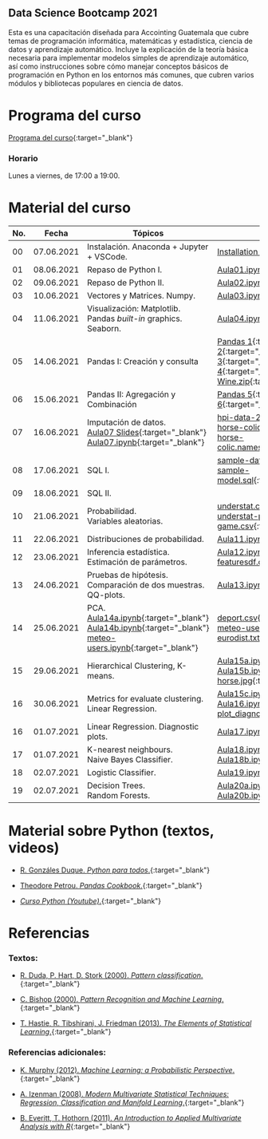 ## Data Science Bootcamp 2021

Esta es una capacitación diseñada para Accointing Guatemala que cubre temas de programación informática, matemáticas y estadística, ciencia de datos y aprendizaje automático. Incluye la explicación de la teoría básica necesaria para implementar modelos simples de aprendizaje automático, así como instrucciones sobre cómo manejar conceptos básicos de programación en Python en los entornos más comunes, que cubren varios módulos y bibliotecas populares en ciencia de datos.


# Programa del curso
<div id='id-programa'/>

[Programa del curso](programa/bootcamp-program.pdf){:target="_blank"}

### Horario
<div id='id-horario'/>

Lunes a viernes, de 17:00 a 19:00.

# Material del curso
<div id='id-material'/>

  **No.**  | **Fecha**    | **Tópicos**                                                         | **Recursos**
  -------- | ------------ | ------------------------------------------------------------------- |  -------------------------------------
  00       | 07.06.2021   | Instalación. Anaconda + Jupyter + VSCode. <br/>                     | [Installation guide](guides/bootcamp-installation-guide.pdf){:target="_blank"}
  01       | 08.06.2021   | Repaso de Python I. <br/>                                           | [Aula01.ipynb](code/Aula01.ipynb){:target="_blank"}
  02       | 09.06.2021   | Repaso de Python II. <br/>                                          | [Aula02.ipynb](code/Aula02.ipynb){:target="_blank"}
  03       | 10.06.2021   | Vectores y Matrices. Numpy. <br/>                                   | [Aula03.ipynb](code/Aula03.ipynb){:target="_blank"}
  04       | 11.06.2021   | Visualización: Matplotlib. Pandas *built-in* graphics. Seaborn.     | [Aula04.ipynb](code/Aula04.ipynb){:target="_blank"}
  05       | 14.06.2021   | Pandas I: Creación y consulta <br/>                                 | [Pandas 1](code/Pandas_1_Creating_Reading_Writing.ipynb){:target="_blank"} [Pandas 2](code/Pandas_2_Indexing_Selecting_Assigning.ipynb){:target="_blank"} [Pandas 3](code/Pandas_3_Summary_Functions_Maps.ipynb){:target="_blank"} [Pandas 4](code/Pandas_4_Grouping_Sorting.ipynb){:target="_blank"} [Wine.zip](code/wine.zip){:target="_blank"}
  06       | 15.06.2021   | Pandas II: Agregación y Combinación <br/>                           | [Pandas 5](code/Pandas_5_Renaming_Combining.ipynb){:target="_blank"} [Pandas 6](code/Pandas_6_DataTypes_Missing_Values.ipynb){:target="_blank"}
  07       | 16.06.2021   | Imputación de datos. <br/>  [Aula07 Slides](slides/Aula07.pdf){:target="_blank"} [Aula07.ipynb](code/Aula07.ipynb){:target="_blank"}  | [hpi-data-2016](code/hpi-data-2016.csv){:target="_blank"} [horse-colic.csv](code/horse-colic.csv){:target="_blank"} [horse-colic.names](code/horse-colic.names.txt){:target="_blank"}
  08       | 17.06.2021   | SQL I. <br/>                                                        | [sample-data.sql](code/sample-data.sql){:target="_blank"} <br/> [sample-model.sql](code/sample-model.sql){:target="_blank"}
  09       | 18.06.2021   | SQL II. <br/>                                                       | 
  10       | 21.06.2021   | Probabilidad. <br/> Variables aleatorias.                           | [understat.csv](code/understat.csv){:target="_blank"} <br/> [understat-per-game.csv](code/understat_per_game.csv){:target="_blank"}
  11       | 22.06.2021   | Distribuciones de probabilidad.                                     | [Aula11.ipynb](code/Aula11.ipynb){:target="_blank"}
  12       | 23.06.2021   | Inferencia estadística. Estimación de parámetros.                   | [Aula12.ipynb](code/Aula12.ipynb){:target="_blank"} <br/> [featuresdf.csv](code/featuresdf.csv){:target="_blank"}
  13       | 24.06.2021   | Pruebas de hipótesis. Comparación de dos muestras. QQ-plots.        | [Aula13.ipynb](code/Aula13.ipynb){:target="_blank"}
  14       | 25.06.2021   | PCA. <br/> [Aula14a.ipynb](code/Aula14a.ipynb){:target="_blank"} [Aula14b.ipynb](code/Aula14b.ipynb){:target="_blank"} [meteo-users.ipynb](code/meteo-users.ipynb){:target="_blank"}                                                      | [deport.csv](code/deport.csv){:target="_blank"} [meteo-users.csv](code/meteo-users.csv){:target="_blank"} [eurodist.txt](code/eurodist.txt){:target="_blank"}
  15       | 29.06.2021   | Hierarchical Clustering, K-means. <br/>                             | [Aula15a.ipynb](code/Aula15a.ipynb){:target="_blank"} [Aula15b.ipynb](code/Aula15b.ipynb){:target="_blank"} <br/> [horse.jpg](code/horse.jpg){:target="_blank"}
  16       | 30.06.2021   | Metrics for evaluate clustering. <br/> Linear Regression.           | [Aula15c.ipynb](code/Aula15c.ipynb){:target="_blank"} [Aula16.ipynb](code/Aula16.ipynb){:target="_blank"} <br/> [plot_diagnostic.py](code/plot_diagnostic.py){:target="_blank"}
  16       | 01.07.2021   | Linear Regression. Diagnostic plots.                                | [Aula17.ipynb](code/Aula17.ipynb){:target="_blank"}
  17       | 01.07.2021   | K-nearest neighbours. <br/> Naive Bayes Classifier.                 | [Aula18.ipynb](code/Aula18.ipynb){:target="_blank"} [Aula18b.ipynb](code/Aula18b.ipynb){:target="_blank"}
  18       | 02.07.2021   | Logistic Classifier.                                                | [Aula19.ipynb](code/Aula19.ipynb){:target="_blank"}
  19       | 02.07.2021   | Decision Trees. <br/> Random Forests.                               | [Aula20a.ipynb](code/Aula20a.ipynb){:target="_blank"} [Aula20b.ipynb](code/Aula20b.ipynb){:target="_blank"}
  
# Material sobre Python (textos, videos)
<div id='id-python'/>

* [R. Gonzáles Duque. *Python para todos*.](lecturas/Python_para_todos.pdf){:target="_blank"}

* [Theodore Petrou. *Pandas Cookbook*.](lecturas/Pandas_Cookbook.pdf){:target="_blank"}

* [*Curso Python (Youtube)*.](https://www.youtube.com/watch?v=G2FCfQj-9ig&list=PLU8oAlHdN5BlvPxziopYZRd55pdqFwkeS){:target="_blank"}


# Referencias
<div id='id-ref'/>

### Textos:

* [R. Duda, P. Hart, D. Stork (2000). *Pattern classification*.](http://library.lol/main/5858DCFE63D714C5C42F433D5F821631){:target="_blank"}

* [C. Bishop (2000). *Pattern Recognition and Machine Learning*.](http://library.lol/main/B616EF565E2D48AE23EE2E19D7B0ADD2){:target="_blank"}

* [T. Hastie, R. Tibshirani, J. Friedman (2013). *The Elements of Statistical Learning*.](http://library.lol/main/5F88A9F135B7AB31FBCF1729412560DC){:target="_blank"}


### Referencias adicionales:

* [K. Murphy (2012). *Machine Learning: a Probabilistic Perspective*.](http://library.lol/main/8ECFEEB2E1F9A19C770FBA1FF85FA566){:target="_blank"}

* [A. Izenman (2008). *Modern Multivariate Statistical Techniques: Regression, Classification and Manifold Learning*.](http://library.lol/main/B5E1DA4CD9133B468CA730402BBC7117){:target="_blank"}

* [B. Everitt, T. Hothorn (2011). *An Introduction to Applied Multivariate Analysis with R*](http://library.lol/main/83BD38DABC018FE79C6AEEF726BF20D7){:target="_blank"}
